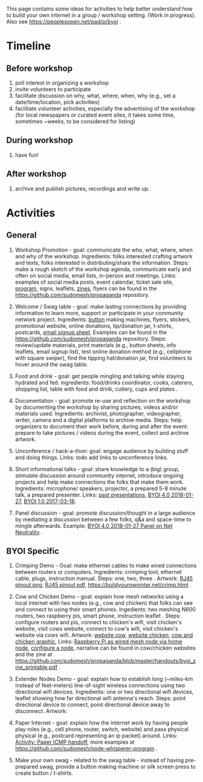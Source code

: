 This page contains some ideas for activities to help better understand how to build your own internet in a group / workshop setting. (Work in progress). Also see https://peoplesopen.net/pad/p/byoi . 

# Timeline

## Before workshop

1. poll interest in organizing a workshop
1. invite volunteers to participate
1. facilitate discussion on why, what, where, when, why (e.g., set a date/time/location, pick activities)
1. facilitate volunteer activities, especially the adventising of the workshop (for local newspapers or curated event sites, it takes some time, sometimes ~weeks, to be considered for listing)

## During workshop

1. have fun!

## After workshop 

1. archive and publish pictures, recordings and write up. 

# Activities

## General 
1. Workshop Promotion - goal: communicate the who, what, where, when and why of the workshop. Ingredients: folks interested crafting artwork and texts, folks interested in distributing/share the information. Steps: make a rough sketch of the workshop agenda, communicate early and often on social media, email lists, in-person and meetings. Links: examples of social media posts, event calendar, ticket sale site, [program](https://github.com/sudomesh/propaganda/blob/master/handouts/BYOIv4_program.pdf), signs, leaflets, [zines](https://github.com/sudomesh/propaganda/blob/master/handouts/byoi_zine_printable.pdf), flyers can be found in the https://github.com/sudomesh/propaganda repository. 

1. Welcome / Swag table - goal: make lasting connections by providing information to learn more, support or participate in your community network project. Ingredients: [button](https://github.com/sudomesh/propaganda/blob/master/buttons/oaklandmesh_buttonsheet.png) making machines, flyers, stickers, promotional website, online donations, tip/donation jar, t-shirts, postcards, [email signup sheet](https://github.com/sudomesh/propaganda/blob/master/handouts/BYOI_SignUp_Sheet_Watermark.pdf).  Examples can be found in the https://github.com/sudomesh/propaganda repository. Steps: review/update materials, print materials (e.g., button sheets, info leaflets, email signup list), test online donation method (e.g., cellphone with square swiper), find the tipping hat/donation jar, find volunteers to hover around the swag table. 

1. Food and drink - goal: get people mingling and talking while staying hydrated and fed. ingredients: food/drinks coordinator, cooks, caterers, shopping list, table with food and drink, cutlery, cups and plates . 

1. Documentation - goal: promote re-use and reflection on the workshop by documenting the workshop by sharing pictures, videos and/or materials used.  Ingredients: archivist, photographer, videographer, writer, camera and a digital platforms to archive media. Steps: help organizers to document their work before, during and after the event: prepare to take pictures / videos during the event, collect and archive artwork. 

1. Unconference / hack-a-thon: goal: engage audience by building stuff and doing things. Links: todo add links to unconference links.

1. Short informational talks - goal: share knowledge to a (big) group, stimulate discussion around community internet, introduce ongoing projects and help make connections the folks that make them work. Ingredients: microphone/ speakers, projector, a prepared 5-8 minute talk, a prepared presenter. Links: [past presentations](https://github.com/sudomesh/propaganda/tree/master/presentations), [BYOI 4.0 2018-01-27](https://youtu.be/WuuE8lHgP5c), [BYOI 1.0 2017-03-18](https://youtu.be/wA7FNV6U8rU).

1. Panel discussion - goal: promote discussion/thought in a large audience by mediating a discussion between a few folks, q&a and space-time to mingle afterwards. Example: [BYOI 4.0 2018-01-27 Panel on Net Neutrality](https://youtu.be/WuuE8lHgP5c?t=915) . 

## BYOI Specific

1. Crimping Demo - Goal: make ethernet cables to make wired connections between routers or computers. Ingredients: crimping tool, ethernet cable, plugs, instruction manual. Steps: one, two, three . Artwork: [RJ45 pinout png](https://github.com/sudomesh/propaganda/blob/master/cards/EthernetCableCrimpingLaminated.png), [RJ45 pinout pdf](https://github.com/sudomesh/propaganda/blob/master/cards/rj45_pinout.pdf), https://buildyourowninter.net/crimp.html . 

1. Cow and Chicken Demo - goal: explain how mesh networks using a local internet with two nodes (e.g., cow and chicken) that folks can see and connect to using their smart phones. Ingedients: two meshing N600 routers, two raspberry pis, smart phone, instruction leaflet . Steps: configure routers and pis, connect to chicken's wifi, visit chicken's website, visit cows website, connect to cow's wifi, visit chicken's website via cows wifi. Artwork: [website cow](./cow/index.md), [website chicken](./chicken/index.md), [cow and chicken graphic](https://github.com/sudomesh/propaganda/blob/master/infographics/cow_chicken_mesh.png),  Links: [Raspberry Pi as wired mesh node via home node](https://github.com/sudomesh/babeld-lab/blob/master/services_guide.md#use-case---raspberry-pi-as-wired-mesh-node-via-home-node), [configure a node](https://peoplesopen.net/walkthrough), narrative can be found in cow/chicken websites and the zine at https://github.com/sudomesh/propaganda/blob/master/handouts/byoi_zine_printable.pdf .

1. Extender Nodes Demo - goal: explain how to establish long (~miles-km instead of feet-meters) line-of-sight wireless connections  using two directional wifi devices. Ingredients: one or two directional wifi devices, leaflet showing how far directional wifi antenna's reach. Steps: point directional device to connect, point directional device away to disconnect. Artwork: 

1. Paper Internet - goal: explain how the internet work by having people play roles (e.g., cell phone, router, switch, website) and pass physical physical (e.g., postcard representing an ip packet) around. Links: [Activity: Paper ICMP handoff](https://github.com/sudomesh/node-whisperer-program/blob/master/workshops/icmp.md), more examples at https://github.com/sudomesh/node-whisperer-program . 

1. Make your own swag - related to the swag table - instead of having pre-prepared swag, provide a button making machine or silk screen press to create button / t-shirts. 



